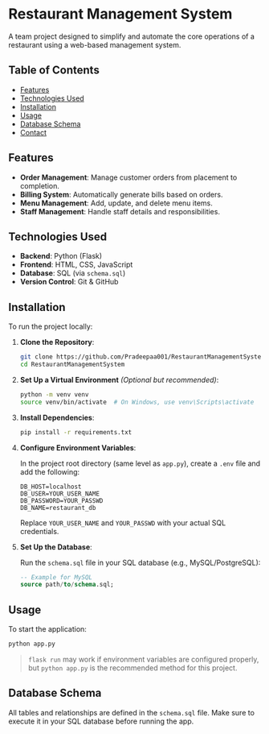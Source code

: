# Restaurant Management System

A team project designed to simplify and automate the core operations of a restaurant using a web-based management system.

## Table of Contents

- [Features](#features)
- [Technologies Used](#technologies-used)
- [Installation](#installation)
- [Usage](#usage)
- [Database Schema](#database-schema)
- [Contact](#contact)

## Features

- **Order Management**: Manage customer orders from placement to completion.
- **Billing System**: Automatically generate bills based on orders.
- **Menu Management**: Add, update, and delete menu items.
- **Staff Management**: Handle staff details and responsibilities.

## Technologies Used

- **Backend**: Python (Flask)
- **Frontend**: HTML, CSS, JavaScript
- **Database**: SQL (via `schema.sql`)
- **Version Control**: Git & GitHub

## Installation

To run the project locally:

1. **Clone the Repository**:

   ```bash
   git clone https://github.com/Pradeepaa001/RestaurantManagementSystem.git
   cd RestaurantManagementSystem

2. **Set Up a Virtual Environment** *(Optional but recommended)*:

   ```bash
   python -m venv venv
   source venv/bin/activate  # On Windows, use venv\Scripts\activate
   ```

3. **Install Dependencies**:

   ```bash
   pip install -r requirements.txt
   ```

4. **Configure Environment Variables**:

   In the project root directory (same level as `app.py`), create a `.env` file and add the following:

   ```env
   DB_HOST=localhost
   DB_USER=YOUR_USER_NAME
   DB_PASSWORD=YOUR_PASSWD
   DB_NAME=restaurant_db
   ```

   Replace `YOUR_USER_NAME` and `YOUR_PASSWD` with your actual SQL credentials.

5. **Set Up the Database**:

   Run the `schema.sql` file in your SQL database (e.g., MySQL/PostgreSQL):

   ```sql
   -- Example for MySQL
   source path/to/schema.sql;
   ```

## Usage

To start the application:

```bash
python app.py
```

> `flask run` may work if environment variables are configured properly, but `python app.py` is the recommended method for this project.

## Database Schema

All tables and relationships are defined in the `schema.sql` file. Make sure to execute it in your SQL database before running the app.
